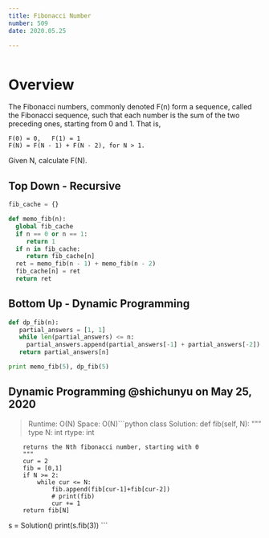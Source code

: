 ```yaml
---
title: Fibonacci Number
number: 509
date: 2020.05.25

---
```


```toc

```

# Overview

The Fibonacci numbers, commonly denoted F(n) form a sequence, called the Fibonacci sequence, such that each number is the sum of the two preceding ones, starting from 0 and 1. That is,

```text
F(0) = 0,   F(1) = 1
F(N) = F(N - 1) + F(N - 2), for N > 1.
```

Given N, calculate F(N).

## Top Down - Recursive

```python
fib_cache = {}

def memo_fib(n):
  global fib_cache
  if n == 0 or n == 1:
     return 1
  if n in fib_cache:
     return fib_cache[n]
  ret = memo_fib(n - 1) + memo_fib(n - 2)
  fib_cache[n] = ret
  return ret
```

## Bottom Up - Dynamic Programming

```python
def dp_fib(n):
   partial_answers = [1, 1]
   while len(partial_answers) <= n:
     partial_answers.append(partial_answers[-1] + partial_answers[-2])
   return partial_answers[n]

print memo_fib(5), dp_fib(5)
```

## Dynamic Programming @shichunyu on May 25, 2020

> Runtime: O(N) Space: O(N)```python class Solution: def fib(self, N): """ type N: int rtype: int  

```text
    returns the Nth fibonacci number, starting with 0
    """
    cur = 2
    fib = [0,1]
    if N >= 2:
        while cur <= N:
            fib.append(fib[cur-1]+fib[cur-2])
            # print(fib)
            cur += 1
    return fib[N]
```

s = Solution() print(s.fib(3)) ```
